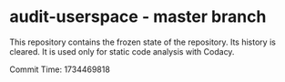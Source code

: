 # audit-userspace - master branch

This repository contains the frozen state of the repository.
Its history is cleared. It is used only for static code
analysis with Codacy.

Commit Time: 1734469818